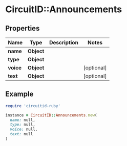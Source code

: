 # CircuitID::Announcements

## Properties

| Name | Type | Description | Notes |
| ---- | ---- | ----------- | ----- |
| **name** | **Object** |  |  |
| **type** | **Object** |  |  |
| **voice** | **Object** |  | [optional] |
| **text** | **Object** |  | [optional] |

## Example

```ruby
require 'circuitid-ruby'

instance = CircuitID::Announcements.new(
  name: null,
  type: null,
  voice: null,
  text: null
)
```

